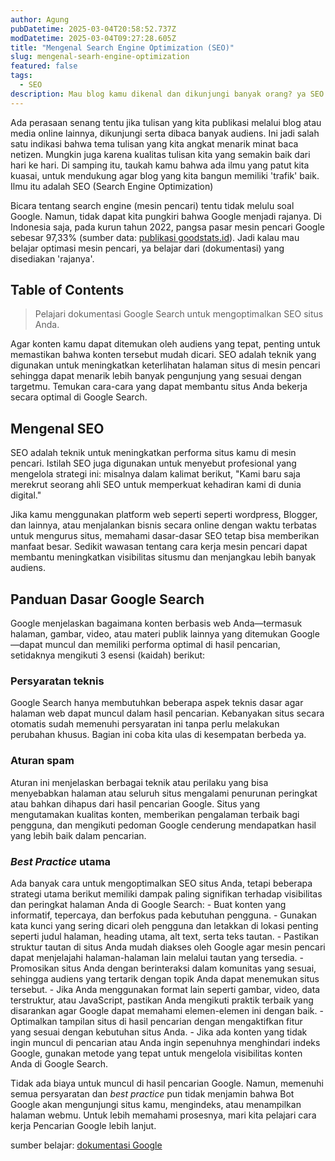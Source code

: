 ```yaml
---
author: Agung
pubDatetime: 2025-03-04T20:58:52.737Z
modDatetime: 2025-03-04T09:27:28.605Z
title: "Mengenal Search Engine Optimization (SEO)"
slug: mengenal-searh-engine-optimization
featured: false
tags:
  - SEO
description: Mau blog kamu dikenal dan dikunjungi banyak orang? ya SEO ilmunya.
---
```


Ada perasaan senang tentu jika tulisan yang kita publikasi melalui blog atau media online lainnya, dikunjungi serta dibaca banyak audiens. Ini jadi salah satu indikasi bahwa tema tulisan yang kita angkat menarik minat baca netizen. Mungkin juga karena kualitas tulisan kita yang semakin baik dari hari ke hari. Di samping itu, taukah kamu bahwa ada ilmu yang patut kita kuasai, untuk mendukung agar blog yang kita bangun memiliki 'trafik' baik. Ilmu itu adalah SEO (Search Engine Optimization)

Bicara tentang search engine (mesin pencari) tentu tidak melulu soal Google. Namun, tidak dapat kita pungkiri bahwa Google menjadi rajanya. Di Indonesia saja, pada kurun tahun 2022, pangsa pasar mesin pencari Google sebesar 97,33% (sumber data: [publikasi goodstats.id](https://goodstats.id/article/search-engine-paling-banyak-dipakai-di-indonesia-KWJqd)). Jadi kalau mau belajar optimasi mesin pencari, ya belajar dari (dokumentasi) yang disediakan 'rajanya'.

## Table of Contents

>Pelajari dokumentasi Google Search untuk mengoptimalkan SEO situs Anda.

Agar konten kamu dapat ditemukan oleh audiens yang tepat, penting untuk memastikan bahwa konten tersebut mudah dicari. SEO adalah teknik yang digunakan untuk meningkatkan keterlihatan halaman situs di mesin pencari sehingga dapat menarik lebih banyak pengunjung yang sesuai dengan targetmu. Temukan cara-cara yang dapat membantu situs Anda bekerja secara optimal di Google Search.

## Mengenal SEO

SEO adalah teknik untuk meningkatkan performa situs kamu di mesin pencari. Istilah SEO juga digunakan untuk menyebut profesional yang mengelola strategi ini: misalnya dalam kalimat berikut, "Kami baru saja merekrut seorang ahli SEO untuk memperkuat kehadiran kami di dunia digital."

Jika kamu menggunakan platform web seperti seperti wordpress, Blogger, dan lainnya, atau menjalankan bisnis secara online dengan waktu terbatas untuk mengurus situs, memahami dasar-dasar SEO tetap bisa memberikan manfaat besar. Sedikit wawasan tentang cara kerja mesin pencari dapat membantu meningkatkan visibilitas situsmu dan menjangkau lebih banyak audiens.

## Panduan Dasar Google Search

Google menjelaskan bagaimana konten berbasis web Anda—termasuk halaman, gambar, video, atau materi publik lainnya yang ditemukan Google—dapat muncul dan memiliki performa optimal di hasil pencarian, setidaknya mengikuti 3 esensi (kaidah) berikut:

### Persyaratan teknis
Google Search hanya membutuhkan beberapa aspek teknis dasar agar halaman web dapat muncul dalam hasil pencarian. Kebanyakan situs secara otomatis sudah memenuhi persyaratan ini tanpa perlu melakukan perubahan khusus. Bagian ini coba kita ulas di kesempatan berbeda ya.

### Aturan spam
Aturan ini menjelaskan berbagai teknik atau perilaku yang bisa menyebabkan halaman atau seluruh situs mengalami penurunan peringkat atau bahkan dihapus dari hasil pencarian Google. Situs yang mengutamakan kualitas konten, memberikan pengalaman terbaik bagi pengguna, dan mengikuti pedoman Google cenderung mendapatkan hasil yang lebih baik dalam pencarian.

 ### *Best Practice* utama
 Ada banyak cara untuk mengoptimalkan SEO situs Anda, tetapi beberapa strategi utama berikut memiliki dampak paling signifikan terhadap visibilitas dan peringkat halaman Anda di Google Search:
    - Buat konten yang informatif, tepercaya, dan berfokus pada kebutuhan pengguna.
    - Gunakan kata kunci yang sering dicari oleh pengguna dan letakkan di lokasi penting seperti judul halaman, heading utama, alt text, serta teks tautan.
    - Pastikan struktur tautan di situs Anda mudah diakses oleh Google agar mesin pencari dapat menjelajahi halaman-halaman lain melalui tautan yang tersedia.
    - Promosikan situs Anda dengan berinteraksi dalam komunitas yang sesuai, sehingga audiens yang tertarik dengan topik Anda dapat menemukan situs tersebut.
    - Jika Anda menggunakan format lain seperti gambar, video, data terstruktur, atau JavaScript, pastikan Anda mengikuti praktik terbaik yang disarankan agar Google dapat memahami elemen-elemen ini dengan baik.
    - Optimalkan tampilan situs di hasil pencarian dengan mengaktifkan fitur yang sesuai dengan kebutuhan situs Anda.
    - Jika ada konten yang tidak ingin muncul di pencarian atau Anda ingin sepenuhnya menghindari indeks Google, gunakan metode yang tepat untuk mengelola visibilitas konten Anda di Google Search.

Tidak ada biaya untuk muncul di hasil pencarian Google. Namun, memenuhi semua persyaratan dan *best practice* pun tidak menjamin bahwa Bot Google akan mengunjungi situs kamu, mengindeks, atau menampilkan halaman webmu. Untuk lebih memahami prosesnya, mari kita pelajari cara kerja Pencarian Google lebih lanjut.

sumber belajar: [dokumentasi Google](https://developers.google.com/search/docs/essentials)